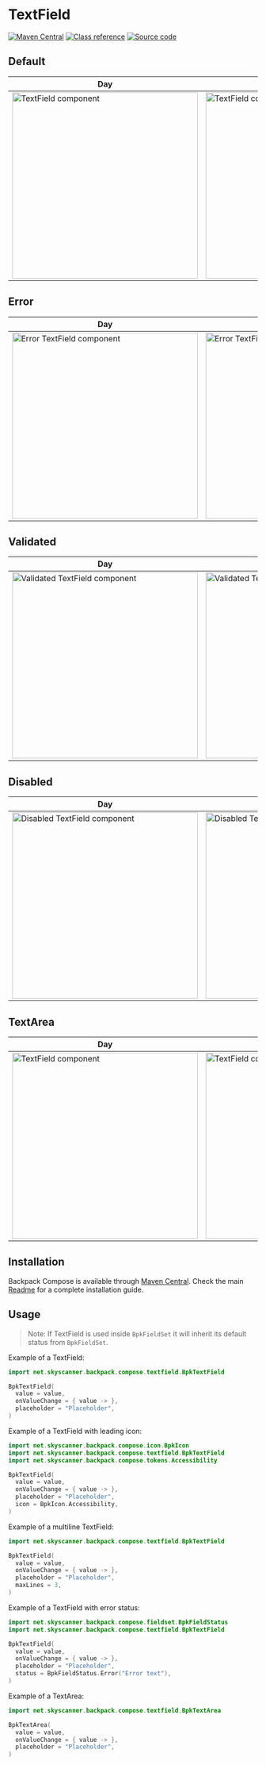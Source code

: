 # TextField

[![Maven Central](https://img.shields.io/maven-central/v/net.skyscanner.backpack/backpack-compose)](https://search.maven.org/artifact/net.skyscanner.backpack/backpack-compose)
[![Class reference](https://img.shields.io/badge/Class%20reference-Android-blue)](https://backpack.github.io/android/backpack-compose/net.skyscanner.backpack.compose.textfield)
[![Source code](https://img.shields.io/badge/Source%20code-GitHub-lightgrey)](https://github.com/Skyscanner/backpack-android/tree/main/backpack-compose/src/main/kotlin/net/skyscanner/backpack/compose/textfield)

## Default

| Day | Night |
| --- | --- |
| <img src="https://raw.githubusercontent.com/Skyscanner/backpack-android/main/docs/compose/TextField/screenshots/default.png" alt="TextField component" width="375" /> |<img src="https://raw.githubusercontent.com/Skyscanner/backpack-android/main/docs/compose/TextField/screenshots/default_dm.png" alt="TextField component - dark mode" width="375" /> |

## Error

| Day | Night |
| --- | --- |
| <img src="https://raw.githubusercontent.com/Skyscanner/backpack-android/main/docs/compose/TextField/screenshots/error.png" alt="Error TextField component" width="375" /> |<img src="https://raw.githubusercontent.com/Skyscanner/backpack-android/main/docs/compose/TextField/screenshots/error_dm.png" alt="Error TextField component - dark mode" width="375" /> |

## Validated

| Day | Night |
| --- | --- |
| <img src="https://raw.githubusercontent.com/Skyscanner/backpack-android/main/docs/compose/TextField/screenshots/validated.png" alt="Validated TextField component" width="375" /> |<img src="https://raw.githubusercontent.com/Skyscanner/backpack-android/main/docs/compose/TextField/screenshots/validated_dm.png" alt="Validated TextField component - dark mode" width="375" /> |

## Disabled

| Day | Night |
| --- | --- |
| <img src="https://raw.githubusercontent.com/Skyscanner/backpack-android/main/docs/compose/TextField/screenshots/disabled.png" alt="Disabled TextField component" width="375" /> |<img src="https://raw.githubusercontent.com/Skyscanner/backpack-android/main/docs/compose/TextField/screenshots/disabled_dm.png" alt="Disabled TextField component - dark mode" width="375" /> |

## TextArea

| Day | Night |
| --- | --- |
| <img src="https://raw.githubusercontent.com/Skyscanner/backpack-android/main/docs/compose/TextField/screenshots/text-area.png" alt="TextField component" width="375" /> |<img src="https://raw.githubusercontent.com/Skyscanner/backpack-android/main/docs/compose/TextField/screenshots/text-area_dm.png" alt="TextField component - dark mode" width="375" /> |

## Installation

Backpack Compose is available through [Maven Central](https://search.maven.org/artifact/net.skyscanner.backpack/backpack-compose). Check the main [Readme](https://github.com/skyscanner/backpack-android#installation) for a complete installation guide.

## Usage

> Note: If TextField is used inside `BpkFieldSet` it will inherit its default status from `BpkFieldSet`.

Example of a TextField:

```Kotlin
import net.skyscanner.backpack.compose.textfield.BpkTextField

BpkTextField(
  value = value,
  onValueChange = { value -> },
  placeholder = "Placeholder",
)
```

Example of a TextField with leading icon:

```Kotlin
import net.skyscanner.backpack.compose.icon.BpkIcon
import net.skyscanner.backpack.compose.textfield.BpkTextField
import net.skyscanner.backpack.compose.tokens.Accessibility

BpkTextField(
  value = value,
  onValueChange = { value -> },
  placeholder = "Placeholder",
  icon = BpkIcon.Accessibility,
)
```

Example of a multiline TextField:

```Kotlin
import net.skyscanner.backpack.compose.textfield.BpkTextField

BpkTextField(
  value = value,
  onValueChange = { value -> },
  placeholder = "Placeholder",
  maxLines = 3,
)
```

Example of a TextField with error status:

```Kotlin
import net.skyscanner.backpack.compose.fieldset.BpkFieldStatus
import net.skyscanner.backpack.compose.textfield.BpkTextField

BpkTextField(
  value = value,
  onValueChange = { value -> },
  placeholder = "Placeholder",
  status = BpkFieldStatus.Error("Error text"),
)
```

Example of a TextArea:

```Kotlin
import net.skyscanner.backpack.compose.textfield.BpkTextArea

BpkTextArea(
  value = value,
  onValueChange = { value -> },
  placeholder = "Placeholder",
)
```
